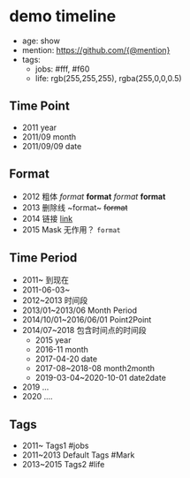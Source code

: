 # demo timeline

- age: show
- mention: https://github.com/{@mention}
- tags:
  - jobs: #fff, #f60
  - life: rgb(255,255,255), rgba(255,0,0,0.5)
## Time Point

- 2011 year
- 2011/09 month 
- 2011/09/09 date 

## Format
- 2012 粗体 *format* **format** _format_ __format__ 
- 2013 删除线 ~format~ ~~format~~ 
- 2014 链接 [link](https://junxnone.github.io/template_ht_markline/)
- 2015 Mask 无作用？ `format`

## Time Period

- 2011~ 到现在
- 2011-06-03~ 
- 2012~2013 时间段
- 2013/01~2013/06 Month Period
- 2014/10/01~2016/06/01 Point2Point 
- 2014/07~2018 包含时间点的时间段
  - 2015 year
  - 2016-11 month
  - 2017-04-20 date 
  - 2017-08~2018-08 month2month
  - 2019-03-04~2020-10-01 date2date
- 2019 ...
- 2020 ....


## Tags
- 2011~ Tags1 #jobs
- 2011~2013 Default Tags #Mark
- 2013~2015 Tags2 #life

